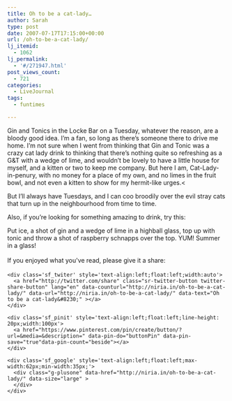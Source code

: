 ```yaml
---
title: Oh to be a cat-lady…
author: Sarah
type: post
date: 2007-07-17T17:15:00+00:00
url: /oh-to-be-a-cat-lady/
lj_itemid:
  - 1062
lj_permalink:
  - '#/271947.html'
post_views_count:
  - 721
categories:
  - LiveJournal
tags:
  - funtimes

---
```

<div id="fb-root">
</div>

Gin and Tonics in the Locke Bar on a Tuesday, whatever the reason, are a bloody good idea. I&rsquo;m a fan, so long as there&rsquo;s someone there to drive me home. I&rsquo;m not sure when I went from thinking that Gin and Tonic was a crazy cat lady drink to thinking that there&rsquo;s nothing quite so refreshing as a G&T with a wedge of lime, and wouldn&rsquo;t be lovely to have a little house for myself, and a kitten or two to keep me company. But here I am, Cat-Lady-in-penury, with no money for a place of my own, and no limes in the fruit bowl, and not even a kitten to show for my hermit-like urges.<

But I&rsquo;ll always have Tuesdays, and I can coo broodily over the evil stray cats that turn up in the neighbourhood from time to time.

Also, if you&rsquo;re looking for something amazing to drink, try this:

Put ice, a shot of gin and a wedge of lime in a highball glass, top up with tonic and throw a shot of raspberry schnapps over the top. YUM! Summer in a glass!

<div class='sfsi_Sicons' style='width: 100%; display: inline-block; vertical-align: middle; text-align:left'>
  <div style='margin:0px 8px 0px 0px; line-height: 24px'>
    <span>If you enjoyed what you've read, please give it a share:</span>
  </div>
  
  <div class='sfsi_socialwpr'>
    <div class='sf_fb' style='text-align:left;width:125px'>
      <div class="fb-like" href="http://niria.in/oh-to-be-a-cat-lady/" width="180" send="false" showfaces="false"  action="like" data-share="true"data-layout="button_count" >
      </div>
    </div>
    
    <div class='sf_twiter' style='text-align:left;float:left;width:auto'>
      <a href="http://twitter.com/share" class="sr-twitter-button twitter-share-button" lang="en" data-counturl="http://niria.in/oh-to-be-a-cat-lady/" data-url="http://niria.in/oh-to-be-a-cat-lady/" data-text="Oh to be a cat-lady&#8230;" ></a>
    </div>
    
    <div class='sf_pinit' style='text-align:left;float:left;line-height: 20px;width:100px'>
      <a href="https://www.pinterest.com/pin/create/button/?url=&media=&description=" data-pin-do="buttonPin" data-pin-save="true"data-pin-count="beside"></a>
    </div>
    
    <div class='sf_google' style='text-align:left;float:left;max-width:62px;min-width:35px;'>
      <div class="g-plusone" data-href="http://niria.in/oh-to-be-a-cat-lady/" data-size="large" >
      </div>
    </div>
  </div>
</div>